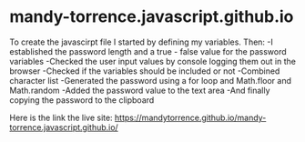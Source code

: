 # mandy-torrence.javascript.github.io

To create the javascirpt file I started by defining my variables.
Then:
-I established the password length and a true - false value for the password variables
-Checked the user input values by console logging them out in the browser
-Checked if the variables should be included or not
-Combined character list
-Generated the password using a for loop and Math.floor and Math.random
-Added the password value to the text area 
-And finally copying the password to the clipboard


Here is the link  the live site:
https://mandytorrence.github.io/mandy-torrence.javascript.github.io/
